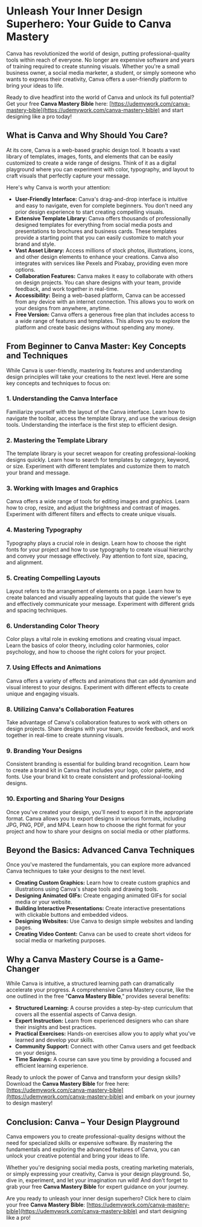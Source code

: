 # Unleash Your Inner Design Superhero: Your Guide to Canva Mastery

Canva has revolutionized the world of design, putting professional-quality tools within reach of everyone. No longer are expensive software and years of training required to create stunning visuals. Whether you're a small business owner, a social media marketer, a student, or simply someone who wants to express their creativity, Canva offers a user-friendly platform to bring your ideas to life.

Ready to dive headfirst into the world of Canva and unlock its full potential? Get your free **Canva Mastery Bible** here: [https://udemywork.com/canva-mastery-bible](https://udemywork.com/canva-mastery-bible) and start designing like a pro today!

## What is Canva and Why Should You Care?

At its core, Canva is a web-based graphic design tool. It boasts a vast library of templates, images, fonts, and elements that can be easily customized to create a wide range of designs. Think of it as a digital playground where you can experiment with color, typography, and layout to craft visuals that perfectly capture your message.

Here's why Canva is worth your attention:

*   **User-Friendly Interface:** Canva's drag-and-drop interface is intuitive and easy to navigate, even for complete beginners. You don't need any prior design experience to start creating compelling visuals.
*   **Extensive Template Library:** Canva offers thousands of professionally designed templates for everything from social media posts and presentations to brochures and business cards. These templates provide a starting point that you can easily customize to match your brand and style.
*   **Vast Asset Library:** Access millions of stock photos, illustrations, icons, and other design elements to enhance your creations. Canva also integrates with services like Pexels and Pixabay, providing even more options.
*   **Collaboration Features:** Canva makes it easy to collaborate with others on design projects. You can share designs with your team, provide feedback, and work together in real-time.
*   **Accessibility:** Being a web-based platform, Canva can be accessed from any device with an internet connection. This allows you to work on your designs from anywhere, anytime.
*   **Free Version:** Canva offers a generous free plan that includes access to a wide range of features and templates. This allows you to explore the platform and create basic designs without spending any money.

## From Beginner to Canva Master: Key Concepts and Techniques

While Canva is user-friendly, mastering its features and understanding design principles will take your creations to the next level. Here are some key concepts and techniques to focus on:

### 1. Understanding the Canva Interface

Familiarize yourself with the layout of the Canva interface. Learn how to navigate the toolbar, access the template library, and use the various design tools. Understanding the interface is the first step to efficient design.

### 2. Mastering the Template Library

The template library is your secret weapon for creating professional-looking designs quickly. Learn how to search for templates by category, keyword, or size. Experiment with different templates and customize them to match your brand and message.

### 3. Working with Images and Graphics

Canva offers a wide range of tools for editing images and graphics. Learn how to crop, resize, and adjust the brightness and contrast of images. Experiment with different filters and effects to create unique visuals.

### 4. Mastering Typography

Typography plays a crucial role in design. Learn how to choose the right fonts for your project and how to use typography to create visual hierarchy and convey your message effectively. Pay attention to font size, spacing, and alignment.

### 5. Creating Compelling Layouts

Layout refers to the arrangement of elements on a page. Learn how to create balanced and visually appealing layouts that guide the viewer's eye and effectively communicate your message. Experiment with different grids and spacing techniques.

### 6. Understanding Color Theory

Color plays a vital role in evoking emotions and creating visual impact. Learn the basics of color theory, including color harmonies, color psychology, and how to choose the right colors for your project.

### 7. Using Effects and Animations

Canva offers a variety of effects and animations that can add dynamism and visual interest to your designs. Experiment with different effects to create unique and engaging visuals.

### 8. Utilizing Canva's Collaboration Features

Take advantage of Canva's collaboration features to work with others on design projects. Share designs with your team, provide feedback, and work together in real-time to create stunning visuals.

### 9. Branding Your Designs

Consistent branding is essential for building brand recognition. Learn how to create a brand kit in Canva that includes your logo, color palette, and fonts. Use your brand kit to create consistent and professional-looking designs.

### 10. Exporting and Sharing Your Designs

Once you've created your design, you'll need to export it in the appropriate format. Canva allows you to export designs in various formats, including JPG, PNG, PDF, and MP4. Learn how to choose the right format for your project and how to share your designs on social media or other platforms.

## Beyond the Basics: Advanced Canva Techniques

Once you've mastered the fundamentals, you can explore more advanced Canva techniques to take your designs to the next level.

*   **Creating Custom Graphics:** Learn how to create custom graphics and illustrations using Canva's shape tools and drawing tools.
*   **Designing Animated GIFs:** Create engaging animated GIFs for social media or your website.
*   **Building Interactive Presentations:** Create interactive presentations with clickable buttons and embedded videos.
*   **Designing Websites:** Use Canva to design simple websites and landing pages.
*   **Creating Video Content:** Canva can be used to create short videos for social media or marketing purposes.

## Why a Canva Mastery Course is a Game-Changer

While Canva is intuitive, a structured learning path can dramatically accelerate your progress. A comprehensive Canva Mastery course, like the one outlined in the free "**Canva Mastery Bible**," provides several benefits:

*   **Structured Learning:** A course provides a step-by-step curriculum that covers all the essential aspects of Canva design.
*   **Expert Instruction:** Learn from experienced designers who can share their insights and best practices.
*   **Practical Exercises:** Hands-on exercises allow you to apply what you've learned and develop your skills.
*   **Community Support:** Connect with other Canva users and get feedback on your designs.
*   **Time Savings:** A course can save you time by providing a focused and efficient learning experience.

Ready to unlock the power of Canva and transform your design skills? Download the **Canva Mastery Bible** for free here: [https://udemywork.com/canva-mastery-bible](https://udemywork.com/canva-mastery-bible) and embark on your journey to design mastery!

## Conclusion: Canva – Your Design Playground

Canva empowers you to create professional-quality designs without the need for specialized skills or expensive software. By mastering the fundamentals and exploring the advanced features of Canva, you can unlock your creative potential and bring your ideas to life.

Whether you're designing social media posts, creating marketing materials, or simply expressing your creativity, Canva is your design playground. So, dive in, experiment, and let your imagination run wild! And don't forget to grab your free **Canva Mastery Bible** for expert guidance on your journey.

Are you ready to unleash your inner design superhero? Click here to claim your free **Canva Mastery Bible**: [https://udemywork.com/canva-mastery-bible](https://udemywork.com/canva-mastery-bible) and start designing like a pro!
